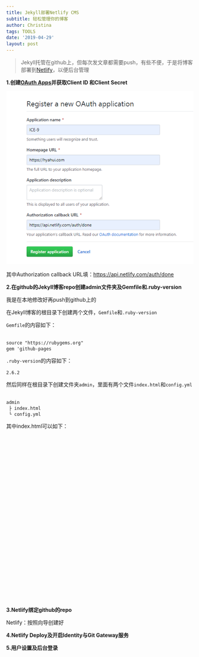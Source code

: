 ```yaml
---
title: Jekyll部署Netlify CMS
subtitle: 轻松管理你的博客
author: Christina
tags: TOOLS
date: '2019-04-29'
layout: post
---
```

> Jekyll托管在github上，但每次发文章都需要push，有些不便，于是将博客部署到[Netlify](https://app.netlify.com)，以便后台管理

**1.创建**[**OAuth Apps**](https://github.com/settings/developers)**并获取Client ID
和Client Secret**

![](/assets/img/2019-04-29_133258.png)

其中Authorization callback URL填：https://api.netlify.com/auth/done

**2.在github的Jekyll博客repo创建admin文件夹及Gemfile和.ruby-version**

我是在本地修改好再push到github上的

在Jekyll博客的根目录下创建两个文件，`Gemfile`和`.ruby-version`

`Gemfile`的内容如下：

<pre><code class="language-css">
source "https://rubygems.org"
gem 'github-pages
</code></pre>

`.ruby-version`的内容如下：

<pre><code class="language-css">2.6.2</code></pre>

然后同样在根目录下创建文件夹`admin`，里面有两个文件`index.html`和`config.yml`

<pre><code class="language-css">
admin
 ├ index.html
 └ config.yml
</code></pre>

其中index.html可以如下：

<pre><code class="language-css">
<html>

<head>

  <meta charset="utf-8" />

  <meta name="viewport" content="width=device-width, initial-scale=1.0" />

  <title>Content Manager</title>

  <link rel="stylesheet" href="https://unpkg.com/netlify-cms@^1.0/dist/cms.css" />

  <script src="https://identity.netlify.com/v1/netlify-identity-widget.js"></script>

</head>

<body>

  <!-- Include the script that builds the page and powers Netlify CMS -->

  <script src="https://unpkg.com/netlify-cms@^2.9.1/dist/netlify-cms.js"></script>

</body>

</html>

</code></pre>

**3.Netlify绑定github的repo**

Netlify：按照向导创建好

**4.Netlify Deploy及开启Identity与Git Gateway服务**

**5.用户设置及后台登录**
